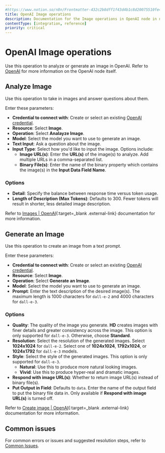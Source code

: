 ```yaml
---
#https://www.notion.so/n8n/Frontmatter-432c2b8dff1f43d4b1c8d20075510fe4
title: OpenAI Image operations 
description: Documentation for the Image operations in OpenAI node in n8n, a workflow automation platform. Includes details of operations and configuration, and links to examples and credentials information.
contentType: [integration, reference]
priority: critical
---
```


# OpenAI Image operations

Use this operation to analyze or generate an image in OpenAI. Refer to [OpenAI](/integrations/builtin/app-nodes/n8n-nodes-langchain.openai/index.md) for more information on the OpenAI node itself.

## Analyze Image

Use this operation to take in images and answer questions about them.

Enter these parameters:

- **Credential to connect with**: Create or select an existing [OpenAI credential](/integrations/builtin/credentials/openai.md).
- **Resource**: Select **Image**.
- **Operation**: Select **Analayze Image**.
- **Model**: Select the model you want to use to generate an image. 
- **Text Input**: Ask a question about the image.
- **Input Type**: Select how you'd like to input the image. Options include:
    - **Image URL(s)**: Enter the **URL(s)** of the image(s) to analyze. Add multiple URLs in a comma-separated list.
    - **Binary File(s)**: Enter the name of the binary property which contains the image(s) in the **Input Data Field Name**.

### Options

- **Detail**: Specify the balance between response time versus token usage. 
- **Length of Description (Max Tokens)**: Defaults to 300. Fewer tokens will result in shorter, less detailed image description.

Refer to [Images | OpenAI](https://platform.openai.com/docs/api-reference/images){:target=_blank .external-link} documentation for more information.

## Generate an Image

Use this operation to create an image from a text prompt.

Enter these parameters:

- **Credential to connect with**: Create or select an existing [OpenAI credential](/integrations/builtin/credentials/openai.md).
- **Resource**: Select **Image**.
- **Operation**: Select **Generate an Image**.
- **Model**: Select the model you want to use to generate an image. 
- **Prompt**: Enter the text description of the desired image(s). The maximum length is 1000 characters for `dall-e-2` and 4000 characters for `dall-e-3`.

### Options

- **Quality**: The quality of the image you generate. **HD** creates images with finer details and greater consistency across the image. This option is only supported for `dall-e-3`. Otherwise, choose **Standard**.
- **Resolution**: Select the resolution of the generated images. Select **1024x1024** for `dall-e-2`. Select one of **1024x1024**, **1792x1024**, or **1024x1792** for `dall-e-3` models.
- **Style**: Select the style of the generated images. This option is only supported for `dall-e-3`. 
    - **Natural**: Use this to produce more natural looking images.
    - **Vivid**: Use this to produce hyper-real and dramatic images.
- **Respond with image URL(s)**: Whether to return image URL(s) instead of binary file(s).
- **Put Output in Field**: Defaults to `data`. Enter the name of the output field to put the binary file data in. Only available if **Respond with image URL(s)** is turned off.

Refer to [Create image | OpenAI](https://platform.openai.com/docs/api-reference/images/create){:target=_blank .external-link} documentation for more information.

## Common issues

For common errors or issues and suggested resolution steps, refer to [Common Issues](/integrations/builtin/app-nodes/n8n-nodes-langchain.openai/common-issues.md).
